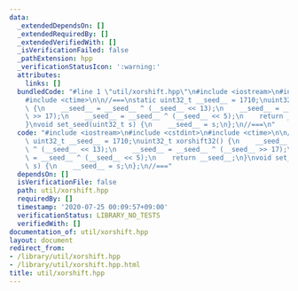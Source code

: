 ```yaml
---
data:
  _extendedDependsOn: []
  _extendedRequiredBy: []
  _extendedVerifiedWith: []
  _isVerificationFailed: false
  _pathExtension: hpp
  _verificationStatusIcon: ':warning:'
  attributes:
    links: []
  bundledCode: "#line 1 \"util/xorshift.hpp\"\n#include <iostream>\n#include <cstdint>\n\
    #include <ctime>\n\n//===\nstatic uint32_t __seed__ = 1710;\nuint32_t xorshift32()\
    \ {\n    __seed__ = __seed__ ^ (__seed__ << 13);\n    __seed__ = __seed__ ^ (__seed__\
    \ >> 17);\n    __seed__ = __seed__ ^ (__seed__ << 5);\n    return __seed__;\n\
    }\nvoid set_seed(uint32_t s) {\n    __seed__ = s;\n};\n//===\n"
  code: "#include <iostream>\n#include <cstdint>\n#include <ctime>\n\n//===\nstatic\
    \ uint32_t __seed__ = 1710;\nuint32_t xorshift32() {\n    __seed__ = __seed__\
    \ ^ (__seed__ << 13);\n    __seed__ = __seed__ ^ (__seed__ >> 17);\n    __seed__\
    \ = __seed__ ^ (__seed__ << 5);\n    return __seed__;\n}\nvoid set_seed(uint32_t\
    \ s) {\n    __seed__ = s;\n};\n//==="
  dependsOn: []
  isVerificationFile: false
  path: util/xorshift.hpp
  requiredBy: []
  timestamp: '2020-07-25 00:09:57+09:00'
  verificationStatus: LIBRARY_NO_TESTS
  verifiedWith: []
documentation_of: util/xorshift.hpp
layout: document
redirect_from:
- /library/util/xorshift.hpp
- /library/util/xorshift.hpp.html
title: util/xorshift.hpp
---
```

